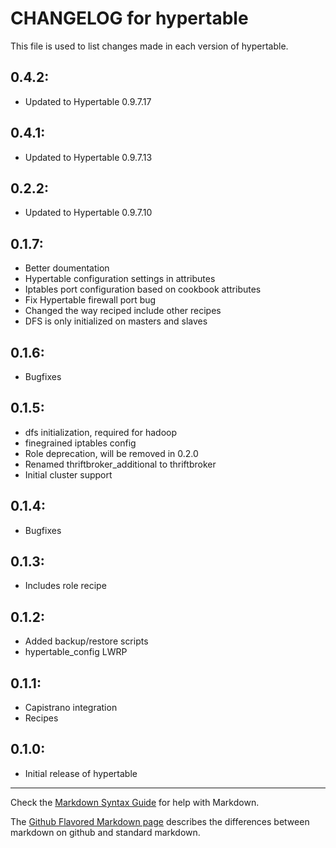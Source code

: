 # CHANGELOG for hypertable

This file is used to list changes made in each version of hypertable.

## 0.4.2:

* Updated to Hypertable 0.9.7.17

## 0.4.1:

* Updated to Hypertable 0.9.7.13

## 0.2.2:

* Updated to Hypertable 0.9.7.10

## 0.1.7:

* Better doumentation
* Hypertable configuration settings in attributes
* Iptables port configuration based on cookbook attributes
* Fix Hypertable firewall port bug
* Changed the way reciped include other recipes
* DFS is only initialized on masters and slaves

## 0.1.6:

* Bugfixes

## 0.1.5:

* dfs initialization, required for hadoop
* finegrained iptables config
* Role deprecation, will be removed in 0.2.0
* Renamed thriftbroker\_additional to thriftbroker
* Initial cluster support

## 0.1.4:

* Bugfixes

## 0.1.3:

* Includes role recipe

## 0.1.2:

* Added backup/restore scripts
* hypertable\_config LWRP

## 0.1.1:

* Capistrano integration
* Recipes

## 0.1.0:

* Initial release of hypertable

- - -
Check the [Markdown Syntax Guide](http://daringfireball.net/projects/markdown/syntax) for help with Markdown.

The [Github Flavored Markdown page](http://github.github.com/github-flavored-markdown/) describes the differences between markdown on github and standard markdown.

